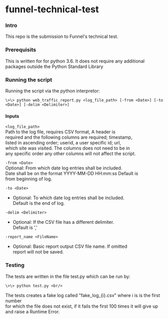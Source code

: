 # funnel-technical-test

### Intro <br/>
This repo is the submission to Funnel's technical test.

###  Prerequisits <br/>
This is written for for python 3.6. It does not require any additional
packages outside the Python Standard Library

### Running the script <br/>
Running the script via the python interpretor:

`\>\> python web_traffic_report.py <log_file_path> [-from <Date>] [-to <Date>] [-delim <Delimiter>]`

#### Inputs<br/>
`<log_file_path>`        
Path to the log file, requires CSV format, A header is<br>
required and the following columns are required; timestamp,<br/>
listed in ascending order; userid, a user specific id; url,<br/>
which site was visited. The columns does not need to be in<br/>
any specific order any other columns will not affect the script.<br/>
                        
`-from <Date>`       
  Optional: From which date log entries shall be included.<br/>
  Date shall be on the format YYYY-MM-DD HH:mm:ss Default is<br/>
  from beginning of log.<br/>
  
`-to <Date>`       
  - Optional: To which date log entries shall be included.<br/>
  Default is the end of log.<br/>
  
`-delim <Delimiter>`      
  - Optional: If the CSV file has a different delimiter.<br/>
  Default is ','<br/>
  
`-report_name <FileName>` 
  - Optional: Basic report output CSV file name. If omitted<br/>
  report will not be saved.<br/>

### Testing<br/>
The tests are written in the file test.py which can be run by: <br/>

`\>\> python test.py <br/>`

The tests creates a fake log called "fake_log_{i}.csv" where i is is the first number <br/>
for which the file does not exist, if it fails the first 100 times it will give up <br/>
and raise a Runtime Error. <br/>
